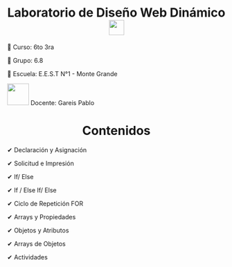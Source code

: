 <h1 align="center"><b> Laboratorio de Diseño Web Dinámico </b><img src="https://media.giphy.com/media/hvRJCLFzcasrR4ia7z/giphy.gif" width="35"></h1>


📕 Curso: 6to 3ra

📘 Grupo: 6.8

📍 Escuela: E.E.S.T N°1 - Monte Grande

<picture><img src = "https://github.com/7oSkaaa/7oSkaaa/blob/main/Images/about_me.gif?raw=true" width = 50px></picture> Docente: Gareis Pablo


</picture> <h1 align="center"><b> Contenidos </b></h1>

✔ Declaración y Asignación

✔ Solicitud e Impresión

✔ If/ Else 

✔ If / Else If/ Else

✔ Ciclo de Repetición FOR

✔ Arrays y Propiedades

✔ Objetos y Atributos

✔ Arrays de Objetos

✔ Actividades
